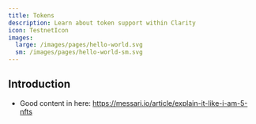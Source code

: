 ```yaml
---
title: Tokens
description: Learn about token support within Clarity
icon: TestnetIcon
images:
  large: /images/pages/hello-world.svg
  sm: /images/pages/hello-world-sm.svg
---
```


## Introduction

- Good content in here: https://messari.io/article/explain-it-like-i-am-5-nfts
